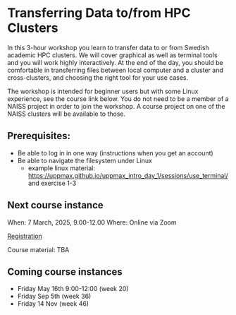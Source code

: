 # Transferring Data to/from HPC Clusters

In this 3-hour workshop you learn to transfer data to or from Swedish academic HPC clusters. We will cover graphical as well as terminal tools and you will work highly interactively. At the end of the day, you should be comfortable in transferring files between local computer and a cluster and cross-clusters, and choosing the right tool for your use cases.

The workshop is intended for beginner users but with some Linux experience, see the course link below. You do not need to be a member of a NAISS project in order to join the workshop. A course project on one of the NAISS clusters will be available to those.

## Prerequisites:

- Be able to log in in one way (instructions when you get an account)
- Be able to navigate the filesystem under Linux
    - example linux material: https://uppmax.github.io/uppmax_intro_day_1/sessions/use_terminal/ and exercise 1-3

## Next course instance

When: 7 March, 2025, 9.00-12.00
Where: Online via Zoom

[Registration](https://forms.gle/LuQBE3u2NbpqnThVA)

Course material: TBA

## Coming course instances

- Friday May 16th 9:00-12:00 (week 20)
- Friday Sep 5th (week 36)
- Friday 14 Nov (week 46)
